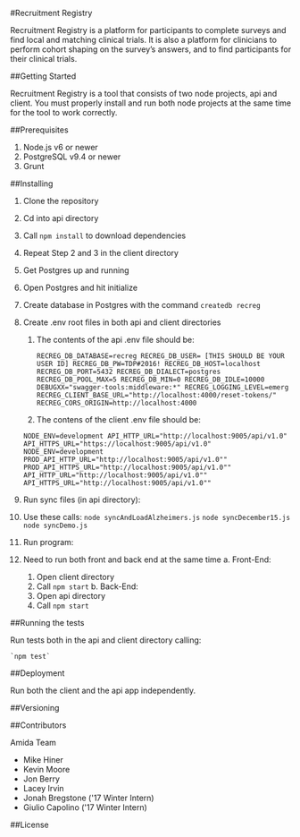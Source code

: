 #Recruitment Registry

Recruitment Registry is a platform for participants to complete surveys and find local and matching clinical trials. It is also a platform for clinicians to perform cohort shaping on the survey’s answers, and to find participants for their clinical trials.

##Getting Started

Recruitment Registry is a tool that consists of two node projects, api and client. You must properly install and run both node projects at the same time for the tool to work correctly.

##Prerequisites

1. Node.js v6 or newer
2. PostgreSQL v9.4 or newer
3. Grunt

##Installing

1. Clone the repository
2. Cd into api directory
3. Call `npm install`  to download dependencies
4. Repeat Step 2 and 3 in the client directory
5. Get Postgres up and running
  1. Open Postgres and hit initialize
6. Create database in Postgres with the command `createdb recreg`
7. Create .env root files in both api and client directories
  	1. The contents of the api .env file should be:

	   `RECREG_DB_DATABASE=recreg
      RECREG_DB_USER= [THIS SHOULD BE YOUR USER ID]
	    RECREG_DB_PW=TDP#2016!
	    RECREG_DB_HOST=localhost
	    RECREG_DB_PORT=5432
	    RECREG_DB_DIALECT=postgres
	    RECREG_DB_POOL_MAX=5
	    RECREG_DB_MIN=0
	    RECREG_DB_IDLE=10000
	    DEBUGXX="swagger-tools:middleware:*"
	    RECREG_LOGGING_LEVEL=emerg
	    RECREG_CLIENT_BASE_URL="http://localhost:4000/reset-tokens/"
	    RECREG_CORS_ORIGIN=http://localhost:4000
      `

    2. The contens of the client .env file should be:

   	 `NODE_ENV=development
  		API_HTTP_URL="http://localhost:9005/api/v1.0"
  		API_HTTPS_URL="https://localhost:9005/api/v1.0"
  		NODE_ENV=development
  		PROD_API_HTTP_URL="http://localhost:9005/api/v1.0""
  		PROD_API_HTTPS_URL="http://localhost:9005/api/v1.0""
  		API_HTTP_URL="http://localhost:9005/api/v1.0""
  		API_HTTPS_URL="http://localhost:9005/api/v1.0""`

8. Run sync files (in api directory):
  1. Use these calls:
          `node syncAndLoadAlzheimers.js`
          `node syncDecember15.js`
          `node syncDemo.js`
9. Run program:
  1. Need to run both front and back end at the same time
    a. Front-End:
      1. Open client directory
      2. Call `npm start`
    b. Back-End:
      1. Open api directory
      2. Call `npm start`

##Running the tests

Run tests both in the api and client directory calling:

    `npm test`

##Deployment

Run both the client and the api app independently.


##Versioning



##Contributors

Amida Team

- Mike Hiner
- Kevin Moore
- Jon Berry  
- Lacey Irvin
- Jonah Bregstone ('17 Winter Intern)
- Giulio Capolino ('17 Winter Intern)

##License
